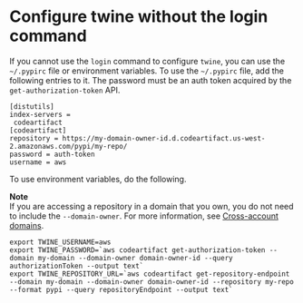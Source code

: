 # Configure twine without the login command<a name="python-configure-twine"></a>

 If you cannot use the `login` command to configure `twine`, you can use the `~/.pypirc` file or environment variables\. To use the `~/.pypirc` file, add the following entries to it\. The password must be an auth token acquired by the `get-authorization-token` API\.

```
[distutils]
index-servers =
 codeartifact
[codeartifact]
repository = https://my-domain-owner-id.d.codeartifact.us-west-2.amazonaws.com/pypi/my-repo/
password = auth-token
username = aws
```

To use environment variables, do the following\.

**Note**  
If you are accessing a repository in a domain that you own, you do not need to include the `--domain-owner`\. For more information, see [Cross\-account domains](domain-overview.md#domain-overview-cross-account)\.

```
export TWINE_USERNAME=aws
export TWINE_PASSWORD=`aws codeartifact get-authorization-token --domain my-domain --domain-owner domain-owner-id --query authorizationToken --output text`
export TWINE_REPOSITORY_URL=`aws codeartifact get-repository-endpoint --domain my-domain --domain-owner domain-owner-id --repository my-repo --format pypi --query repositoryEndpoint --output text`
```